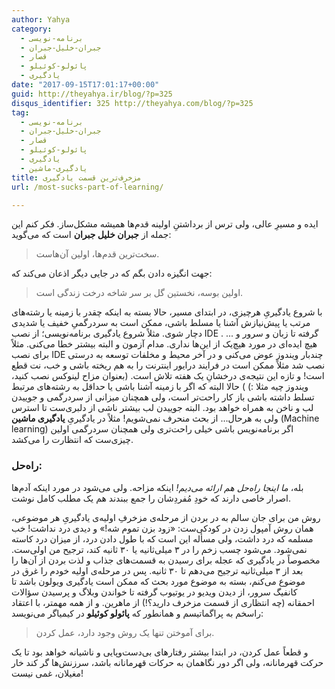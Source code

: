 ```yaml
---
author: Yahya
category:
  - برنامه-نویسی
  - جبران-خلیل-جبران
  - قصار
  - پائولو-کوئیلو
  - یادگیری
date: "2017-09-15T17:01:17+00:00"
guid: http://theyahya.ir/blog/?p=325
disqus_identifier: 325 http://theyahya.com/blog/?p=325
tag:
  - برنامه-نویسی
  - جبران-خلیل-جبران
  - قصار
  - پائولو-کوئیلو
  - یادگیری
  - یادگیری-ماشین
title: مزخرف‌ترین قسمت یادگیری
url: /most-sucks-part-of-learning/

---
```

ایده و مسیرِ عالی، ولی ترس از برداشتنِ اولینه قدم‌ها همیشه مشکل‌ساز. فکر کنم این جمله از **جبران خلیل جبران** است که می‌گوید:

> سخت‌ترین قدم‌ها، اولین آن‌هاست.

جهت انگیزه دادن بگم که در جایی دیگر اذعان می‌کند که:

> اولين بوسه، نخستين گل بر سر شاخه درخت زندگی است.

با شروع یادگیریِ هرچیزی، در ابتدای مسیر، حالا بسته به اینکه چقدر با زمینه یا رشته‌های مرتب یا پیش‌نیازش آشنا یا مسلط باشی، ممکن است به سردرگمیِ خفیف یا شدیدی دچار شوی. مثلاً شروع یادگیری برنامه‌نویسی؛ از نصب IDE گرفته تا زبان و سرور و ... . هیچ ایده‌ای در مورد هیچ‌یک از این‌ها نداری. مدام آزمون و البته بیشتر خطا می‌کنی. مثلاً برای نصب IDE چندبار ویندوز عوض می‌کنی و در‌ آخر محیط و مخلفات توسعه به درستی نصب شد مثلاً ممکن است در فرایند درایور اینترنت را به هم ریخته‌ باشی و خب، نت قطع است! و تازه این نتیجه‌ی درخشانِ یک هفته تلاش است. (بعنوان مزاح لینوکس نصب کنید، ویندوز چیه مثلا :) )
حالا البته که اگر با زمینه آشنا باشی یا حداقل به رشته‌های مرتبط تسلط داشته باشی باز کار راحت‌تر است، ولی همچنان میزانی از سردرگمی و جوییدن لب و ناخن به همراه خواهد بود. البته جوییدن لب بیشتر ناشی از دلبری‌ست تا استرس ولی به هرحال… از بحث منحرف نمی‌شویم! مثلاً در یادگیریِ **یادگیری ماشین** (Machine learning) اگر برنامه‌نویس باشی خیلی راحت‌تری ولی همچنان سردرگمی اولین چیزی‌ست که انتظارت را می‌کشد.

### راه‌حل:

بله، _ما اینجا راه‌حل هم ارائه می‌دیم!‌_ اینکه مزاحه. ولی می‌شود در مورد اینکه آدم‌ها اصرار خاصی دارند که خودِ مُفردِشان را جمع ببندند هم یک مطلب کامل نوشت.

روش من برای جان سالم به در بردن از مرحله‌ی مزخرفِ اولیه‌ی یادگیریِ هر موضوعی، همان روش آمپول زدن در کودکی‌ست:‌ «زود بزن تموم شه!» و دیدی درد نداشت! خب مسلمه که درد داشت، ولی مسأله این است که با طول دادن درد، از میزان درد کاسته نمی‌شود. می‌شود چسب زخم را در ۳ میلی‌ثانیه یا ۳۰ ثانیه کند، ترجیح من اولی‌ست. مخصوصاً در یادگیری که عجله برای رسیدن به قسمت‌های جذاب و لذت بردن از آن‌ها را بعد از ۳ میلی‌ثانیه ترجیح می‌دهم تا ۳۰ ثانیه.
پس در مرحله‌ی اولیه خودم را غرق در موضوع می‌کنم، بسته به موضوع مورد بحث که ممکن است یادگیری ویولون باشد تا کانفیگ سرور، از دیدن ویدیو در یوتیوب گرفته تا خواندن وبلاگ و پرسیدن سؤالات احمقانه (چه انتظاری از قسمت مزخرف دارید؟!) از ماهرین. و از همه مهمتر، با اعتقاد راسخم به پراگماتیسم و همانطور که **پائولو کوئیلو** در کیمیاگر می‌نویسد:

> برای آموختن تنها یک روش وجود دارد، عمل کردن.

و قطعاً عمل کردن، در ابتدا بیشتر رفتارهای بی‌دست‌وپایی و ناشیانه خواهد بود تا یک حرکت قهرمانانه، ولی اگر دور نگاهمان به حرکات قهرمانانه باشد، سرزنش‌ها گر کند خار مغیلان، غمی نیست!

